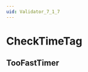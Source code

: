 ```yaml
---
uid: Validator_7_1_7
---
```


# CheckTimeTag

## TooFastTimer

<!-- Description, Properties, ... sections are auto-generated. -->
<!-- REPLACE ME AUTO-GENERATION -->

<!-- Uncomment to add extra details -->
<!--### Details-->

<!-- Uncomment to add example code -->
<!--### Example code-->
